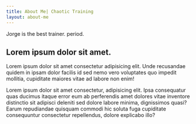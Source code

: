 ```yaml
---
title: About Me| Chaotic Training
layout: about-me
---
```


Jorge is the best trainer. period.

## Lorem ipsum dolor sit amet.

Lorem ipsum dolor sit amet consectetur adipisicing elit. Unde recusandae quidem in ipsam dolor facilis id sed nemo vero voluptates quo impedit mollitia, cupiditate maiores vitae ad labore non enim!

Lorem ipsum dolor sit amet consectetur, adipisicing elit. Ipsa consequatur quas ducimus itaque error eum ab perferendis amet dolores vitae inventore distinctio sit adipisci deleniti sed dolore labore minima, dignissimos quasi? Earum repudiandae quisquam commodi hic soluta fuga cupiditate consequuntur consectetur repellendus, dolore explicabo illo?
